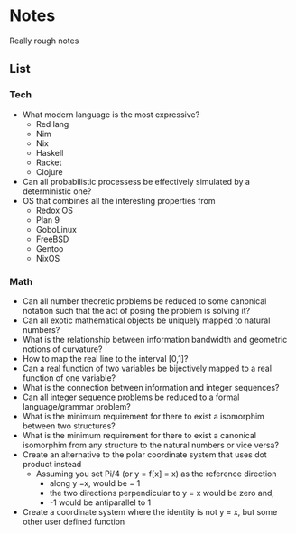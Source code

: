 # Notes
Really rough notes

## List
### Tech
- What modern language is the most expressive?
  - Red lang
  - Nim
  - Nix
  - Haskell
  - Racket
  - Clojure
- Can all probabilistic processess be effectively simulated by a deterministic one?
- OS that combines all the interesting properties from
  - Redox OS
  - Plan 9
  - GoboLinux
  - FreeBSD
  - Gentoo
  - NixOS

### Math
- Can all number theoretic problems be reduced to some canonical notation such that the act of posing the problem is solving it?
- Can all exotic mathematical objects be uniquely mapped to natural numbers?
- What is the relationship between information bandwidth and geometric notions of curvature?
- How to map the real line to the interval \[0,1\]?
- Can a real function of two variables be bijectively mapped to a real function of one variable?
- What is the connection between information and integer sequences?
- Can all integer sequence problems be reduced to a formal language/grammar problem?
- What is the minimum requirement for there to exist a isomorphim between two structures?
- What is the minimum requirement for there to exist a canonical isomorphim from any structure to the natural numbers or vice versa?
- Create an alternative to the polar coordinate system that uses dot product instead
  - Assuming you set Pi/4 (or y = f[x] = x) as the reference direction
    - along y =x, would be = 1
    - the two directions perpendicular to y = x would be zero and,
    - -1 would be antiparallel to 1
- Create a coordinate system where the identity is not y = x, but some other user defined function

